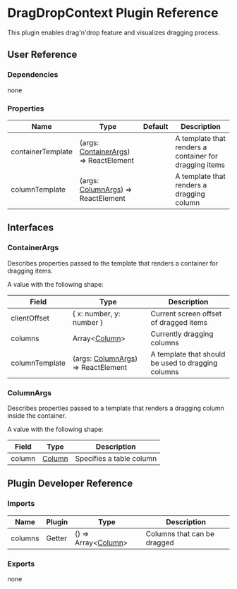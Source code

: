 # DragDropContext Plugin Reference

This plugin enables drag'n'drop feature and visualizes dragging process.

## User Reference

### Dependencies

none

### Properties

Name | Type | Default | Description
-----|------|---------|------------
containerTemplate | (args: [ContainerArgs](#container-args)) => ReactElement | | A template that renders a container for dragging items
columnTemplate | (args: [ColumnArgs](#column-args)) => ReactElement | | A template that renders a dragging column

## Interfaces

### <a name="container-args"></a>ContainerArgs

Describes properties passed to the template that renders a container for dragging items.

A value with the following shape:

Field | Type | Description
------|------|------------
clientOffset | { x: number, y: number } | Current screen offset of dragged items
columns | Array&lt;[Column](grid.md#column)&gt; | Currently dragging columns
columnTemplate | (args: [ColumnArgs](#column-args)) => ReactElement | A template that should be used to dragging columns

### <a name="column-args"></a>ColumnArgs

Describes properties passed to a template that renders a dragging column inside the container.

A value with the following shape:

Field | Type | Description
------|------|------------
column | [Column](grid.md#column) | Specifies a table column

## Plugin Developer Reference

### Imports

Name | Plugin | Type | Description
-----|--------|------|------------
columns | Getter | () => Array&lt;[Column](grid.md#column)&gt; | Columns that can be dragged

### Exports

none

